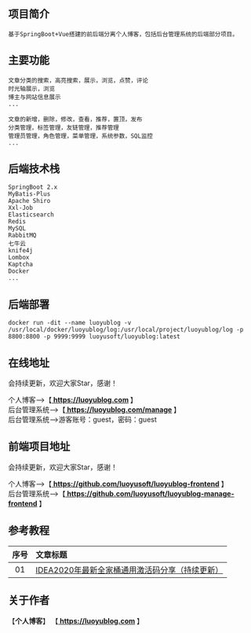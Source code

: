 ## 项目简介
```
基于SpringBoot+Vue搭建的前后端分离个人博客，包括后台管理系统的后端部分项目。
```

## 主要功能
```
文章分类的搜索，高亮搜索，展示，浏览，点赞，评论
时光轴展示，浏览
博主与网站信息展示
...

文章的新增，删除，修改，查看，推荐，置顶，发布
分类管理，标签管理，友链管理，推荐管理
管理员管理，角色管理，菜单管理，系统参数，SQL监控
...
```

## 后端技术栈
```
SpringBoot 2.x
MyBatis-Plus
Apache Shiro
Xxl-Job
Elasticsearch
Redis
MySQL
RabbitMQ
七牛云
knife4j
Lombox
Kaptcha
Docker
...
```

## 后端部署
```
docker run -dit --name luoyublog -v /usr/local/docker/luoyublog/log:/usr/local/project/luoyublog/log -p 8800:8800 -p 9999:9999 luoyusoft/luoyublog:latest
```

## 在线地址
会持续更新，欢迎大家Star，感谢！

个人博客-->【<b><a href="https://luoyublog.com"> https://luoyublog.com </a></b>】<br/>
后台管理系统-->【<b><a href="https://luoyublog.com/manage"> https://luoyublog.com/manage </a></b>】<br/>
后台管理系统-->游客账号：guest，密码：guest

## 前端项目地址
会持续更新，欢迎大家Star，感谢！

个人博客-->【<b><a href="https://github.com/luoyusoft/luoyublog-frontend"> https://github.com/luoyusoft/luoyublog-frontend </a></b>】<br/>
后台管理系统-->【<b><a href="https://github.com/luoyusoft/luoyublog-manage-frontend"> https://github.com/luoyusoft/luoyublog-manage-frontend </a></b>】<br/>

## 参考教程
|序号|文章标题|
|:---:|:---|
|01|[IDEA2020年最新全家桶通用激活码分享（持续更新）](https://luoyublog.com/article/37)|

## 关于作者
【<b>个人博客</b>】    【<b><a href="https://luoyublog.com"> https://luoyublog.com </a></b>】<br/>
